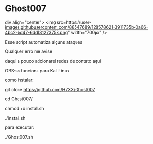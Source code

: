 # Ghost007
 
div align="center">
<img src=https://user-images.githubusercontent.com/88547689/128578621-3911735b-0a66-4bc2-bd47-6dd131273753.png" width="700px" />
</div>
                                                                                                                
Esse script automatiza alguns ataques
 
Qualquer erro me avise 
 
daqui a pouco adcionarei redes de contato aqui
 
OBS:só funciona para Kali Linux
 
como instalar:
 
git clone https://github.com/H7XX/Ghost007 
 
cd Ghost007/
 
chmod +x install.sh
 
./install.sh
 
para executar:
 
./Ghost007.sh
